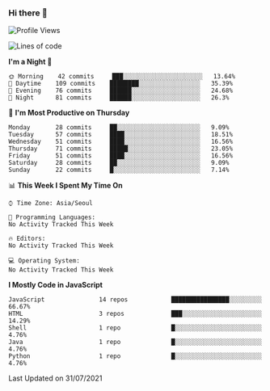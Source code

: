 ### Hi there 👋

<!--START_SECTION:waka-->
![Profile Views](http://img.shields.io/badge/Profile%20Views-0-blue)

![Lines of code](https://img.shields.io/badge/From%20Hello%20World%20I%27ve%20Written-362963%20lines%20of%20code-blue)

**I'm a Night 🦉** 

```text
🌞 Morning    42 commits     ███░░░░░░░░░░░░░░░░░░░░░░   13.64% 
🌆 Daytime    109 commits    ████████░░░░░░░░░░░░░░░░░   35.39% 
🌃 Evening    76 commits     ██████░░░░░░░░░░░░░░░░░░░   24.68% 
🌙 Night      81 commits     ██████░░░░░░░░░░░░░░░░░░░   26.3%

```
📅 **I'm Most Productive on Thursday** 

```text
Monday       28 commits     ██░░░░░░░░░░░░░░░░░░░░░░░   9.09% 
Tuesday      57 commits     ████░░░░░░░░░░░░░░░░░░░░░   18.51% 
Wednesday    51 commits     ████░░░░░░░░░░░░░░░░░░░░░   16.56% 
Thursday     71 commits     █████░░░░░░░░░░░░░░░░░░░░   23.05% 
Friday       51 commits     ████░░░░░░░░░░░░░░░░░░░░░   16.56% 
Saturday     28 commits     ██░░░░░░░░░░░░░░░░░░░░░░░   9.09% 
Sunday       22 commits     █░░░░░░░░░░░░░░░░░░░░░░░░   7.14%

```


📊 **This Week I Spent My Time On** 

```text
⌚︎ Time Zone: Asia/Seoul

💬 Programming Languages: 
No Activity Tracked This Week

🔥 Editors: 
No Activity Tracked This Week

💻 Operating System: 
No Activity Tracked This Week

```

**I Mostly Code in JavaScript** 

```text
JavaScript               14 repos            ████████████████░░░░░░░░░   66.67% 
HTML                     3 repos             ███░░░░░░░░░░░░░░░░░░░░░░   14.29% 
Shell                    1 repo              █░░░░░░░░░░░░░░░░░░░░░░░░   4.76% 
Java                     1 repo              █░░░░░░░░░░░░░░░░░░░░░░░░   4.76% 
Python                   1 repo              █░░░░░░░░░░░░░░░░░░░░░░░░   4.76%

```



 Last Updated on 31/07/2021
<!--END_SECTION:waka-->

<!--
**gyoon-dev/gyoon-dev** is a ✨ _special_ ✨ repository because its `README.md` (this file) appears on your GitHub profile.

Here are some ideas to get you started:

- 🔭 I’m currently working on ...
- 🌱 I’m currently learning ...
- 👯 I’m looking to collaborate on ...
- 🤔 I’m looking for help with ...
- 💬 Ask me about ...
- 📫 How to reach me: ...
- 😄 Pronouns: ...
- ⚡ Fun fact: ...
-->
